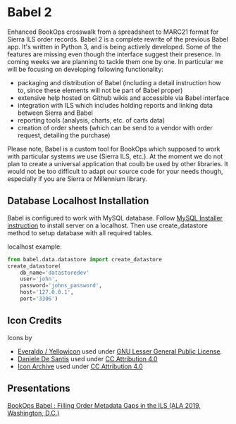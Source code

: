# Babel 2
Enhanced BookOps crosswalk from a spreadsheet to MARC21 format for Sierra ILS order records.
Babel 2 is a complete rewrite of the previous Babel app. It's written in Python 3, and is being actively developed.
Some of the features are missing even though the interface suggest their presence. In coming weeks we are planning to tackle them one by one.
In particular we will be focusing on developing following functionality:
* packaging and distribution of Babel (including a detail instruction how to, since these elements will not be part of Babel proper)
* extensive help hosted on Github wikis and accessible via Babel interface
* integration with ILS which includes holding reports and linking data between Sierra and Babel
* reporting tools (analysis, charts, etc. of carts data)
* creation of order sheets (which can be send to a vendor with order request, detailing the purchase)

Please note, Babel is a custom tool for BookOps which supposed to work with particular systems we use (Sierra ILS, etc.).
At the moment we do not plan to create a universal application that coulb be used by other libraries. It would not be too difficult to adapt our source code for your needs though, especially if you are Sierra or Millennium library.


## Database Localhost Installation
Babel is configured to work with MySQL database. 
Follow [MySQL Installer instruction](https://dev.mysql.com/doc/refman/8.0/en/windows-installation.html) to install server on a localhost. Then use create_datastore method to setup database with all required tables. 

localhost example:
```python
from babel.data.datastore import create_datastore
create_datastore(
    db_name='datastoredev'
    user='john',
    password='johns_password',
    host='127.0.0.1',
    port='3306')
```


## Icon Credits
Icons by 
* [Everaldo / Yellowicon](http://www.everaldo.com) used under [GNU Lesser General Public License](https://en.wikipedia.org/wiki/GNU_Lesser_General_Public_License).
* [Daniele De Santis](https://www.danieledesantis.net/) used under [CC Attribution 4.0](https://creativecommons.org/licenses/by/4.0/)
* [Icon Archive](http://www.iconarchive.com) used under [CC Attribution 4.0](https://creativecommons.org/licenses/by/4.0/)

## Presentations

[BookOps Babel : Filling Order Metadata Gaps in the ILS (ALA 2019, Washington, D.C.)](https://docs.google.com/presentation/d/1U4ZmFQBFp134S6qnglxZ32YuHRPz-UMrgCtwbG2KdMw/edit?usp=sharing)


